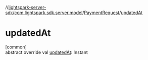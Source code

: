 //[lightspark-server-sdk](../../../index.md)/[com.lightspark.sdk.server.model](../index.md)/[PaymentRequest](index.md)/[updatedAt](updated-at.md)

# updatedAt

[common]\
abstract override val [updatedAt](updated-at.md): Instant
